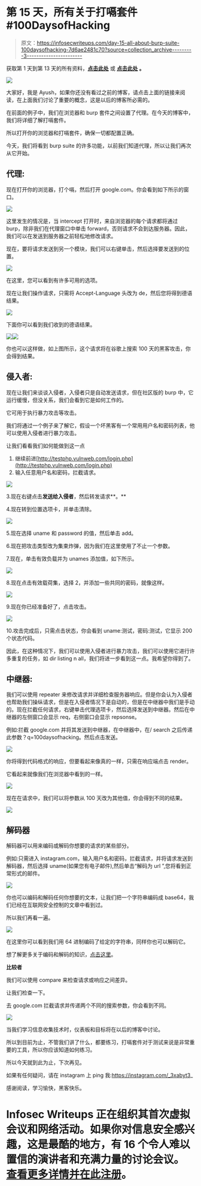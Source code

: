 # 第 15 天，所有关于打嗝套件#100DaysofHacking

> 原文：<https://infosecwriteups.com/day-15-all-about-burp-suite-100daysofhacking-7d6ae2481c70?source=collection_archive---------3----------------------->

获取第 1 天到第 13 天的所有资料，[**点击此处**](https://github.com/ayush098-hub/100DaysofHacking) 或 [**点击此处**](https://3xabyt3.medium.com/list/100daysofhacking-challenge-3db6061da4b1) **。**

![](img/63c8356cc1d0cce204515a2c9ab48a4d.png)

大家好，我是 Ayush，如果你还没有看过之前的博客，请点击上面的链接来阅读，在上面我们讨论了重要的概念，这是以后的博客所必需的。

在前面的例子中，我们在浏览器和 burp 套件之间设置了代理。在今天的博客中，我们将详细了解打嗝套件。

所以打开你的浏览器和打嗝套件，确保一切都配置正确。

今天，我们将看到 burp suite 的许多功能，以前我们知道代理，所以让我们再次从它开始。

## **代理:**

现在打开你的浏览器，打个嗝，然后打开 google.com。你会看到如下所示的窗口。

![](img/f67f3614f1c0a2e5bdcedbacac07a290.png)

这里发生的情况是，当 intercept 打开时，来自浏览器的每个请求都将通过 burp，除非我们在代理窗口中单击 forward，否则请求不会到达服务器。因此，我们可以在发送到服务器之前轻松地修改请求。

现在，要将请求发送到另一个模块，我们可以右键单击，然后选择要发送到的位置。

![](img/294757fd7fea2a382792f7c069e938dd.png)

在这里，您可以看到有许多可用的选项。

现在让我们操作请求，只需将 Accept-Language 头改为 de，然后您将得到德语结果。

![](img/05f302889e777883e7afa8a3fcb71e42.png)

下面你可以看到我们收到的德语结果。

![](img/9f660949be86b9f13bab5b119da5eb61.png)![](img/532ac3509bd8c6a1e34f94e577876188.png)

你也可以这样做，如上图所示，这个请求将在谷歌上搜索 100 天的黑客攻击，你会得到结果。

## **侵入者:**

现在让我们来谈谈入侵者，入侵者只是自动发送请求，但在社区版的 burp 中，它运行缓慢，但没关系，我们会看到它是如何工作的。

它可用于执行暴力攻击等攻击。

我们将通过一个例子来了解它，假设一个坏黑客有一个常用用户名和密码列表，他可以使用入侵者进行暴力攻击。

让我们看看我们如何能做到这一点

1.  继续前进[http://testphp.vulnweb.com/login.php](http://testphp.vulnweb.com/login.php)
2.  输入任意用户名和密码，拦截请求。

![](img/1c19725584743f43f615cf5852b4eb7b.png)

3.现在右键点击**发送给入侵者**，然后转发请求**。**

4.现在转到位置选项卡，并单击清除。

![](img/47eff9efa61e48a5a9e994d7fc9334af.png)

5.现在选择 uname 和 password 的值，然后单击 add。

6.现在把攻击类型改为集束炸弹，因为我们在这里使用了不止一个参数。

7.现在，单击有效负载并为 unames 添加值，如下所示。

![](img/a7046b5644d3cd35bc1ce4716eecf884.png)

8.现在点击有效载荷集，选择 2，并添加一些共同的密码，就像这样。

![](img/848c6edebdb8686e1fba25b04626c2aa.png)

9.现在你已经准备好了，点击攻击。

![](img/2375075104f3d7e4c23d06f6c63d6215.png)

10.攻击完成后，只需点击状态，你会看到 uname:测试，密码:测试，它显示 200 个状态代码。

因此，在这种情况下，我们可以使用入侵者进行暴力攻击，我们可以使用它进行许多重复的任务，如 dir listing n all，我们将进一步看到这一点。我希望你得到了。

## 中继器:

我们可以使用 repeater 来修改请求并详细检查服务器响应。但是你会认为入侵者也帮助我们操纵请求，但是在入侵者情况下是自动的，但是在中继器中我们是手动的。现在拦截任何请求，右键单击代理选项卡，然后选择发送到中继器。然后在中继器的左侧窗口会显示 req，右侧窗口会显示 repsonse。

例如:拦截 google.com 并将其发送到中继器，在中继器中，在/ search 之后传递此参数？q=100daysofhacking。然后点击发送。

![](img/51f3131227c2655ffb42216d5fc2ae70.png)

你将得到代码格式的响应，但要看起来像真的一样，只需在响应端点击 render。

它看起来就像我们在浏览器中看到的一样。

![](img/3d9da5f7fd2b8527036e1eeec3fa2a3f.png)

现在在请求中，我们可以将参数从 100 天改为其他值，你会得到不同的结果。

![](img/cb23bb9c53775fca2b6af94da4ccebd8.png)

## 解码器

解码器可以用来编码或解码你想要的请求的某些部分。

例如:只需进入 instagram.com，输入用户名和密码，拦截请求，并将请求发送到解码器，然后选择 uname(如果您有电子邮件),然后单击“解码为 url ”,您将看到正常形式的邮件。

![](img/f4323554de3082c6af1942a51bf2a5f2.png)

你也可以编码和解码任何你想要的文本，让我们把一个字符串编码成 base64，我们已经在互联网安全控制的文章中看到过。

所以我们再看一遍。

![](img/c506dee35d71e3b2f84b2716273a0514.png)

在这里你可以看到我们用 64 进制编码了给定的字符串，同样你也可以解码它。

想了解更多关于编码和解码的知识，[点击这里](/day-12-internet-security-controls-100daysofhacking-b407129a452b?source=list-62d1e2996727----b407129a452b----2-------3db6061da4b1------------------------)。

**比较者**

我们可以使用 compare 来检查请求或响应之间差异。

让我们检查一下。

去 google.com 拦截请求并传递两个不同的搜索参数，你会看到不同。

![](img/eadb48790b87b6a65c7a100a8455ddab.png)

当我们学习信息收集技术时，仪表板和目标将在以后的博客中讨论。

所以到目前为止，不管我们讲了什么，都要练习，打嗝套件对于测试来说是非常重要的工具，所以你应该知道如何练习。

所以今天就到此为止，下次再见。

如果有任何疑问，请在 instagram 上 ping 我:https://instagram.com/_3xabyt3_

感谢阅读，学习愉快，黑客快乐。

# Infosec Writeups 正在组织其首次虚拟会议和网络活动。如果你对信息安全感兴趣，这是最酷的地方，有 16 个令人难以置信的演讲者和充满力量的讨论会议。[查看更多详情并在此注册](https://iwcon.live/)。